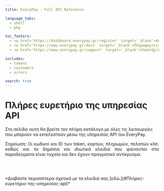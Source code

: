 ```yaml
---
title: EveryPay - Full API Reference

language_tabs:
  - shell
  - php

toc_footers:
  - <a href='https://dashboard.everypay.gr/register' target='_blank'>Αποκτήστε τα δικά σας κλειδιά</a>
  - <a href='https://www.everypay.gr/docs' target='_blank'>Πληροφορίες</a>
  - <a href='https://www.everypay.gr/support' target='_blank'>Υποστήριξη</a>

includes:
  - tokens
  - customers
  - errors

search: true
---
```


# Πλήρες ευρετήριο της υπηρεσίας API

 Στη σελίδα αυτή θα βρείτε τον πλήρη κατάλογο με όλες τις λειτουργίες που μπορούν να εκτελεστούν μέσω της υπηρεσίας API του EveryPay.

<aside class="notice" style="text-align:justify">
Σημείωση: Oι κωδικοί και ID των token, καρτών, πληρωμών, πελατών κλπ. καθώς και τα δημόσια και ιδιωτικά κλειδιά που φαίνονται στα παραδείγματα είναι τυχαία και δεν έχουν πραγματικό αντίκρυσμα.

<br/><br/>
</aside>
*Διαβάστε περισσότερα σχετικά με τα κλειδιά σας [εδώ.](#Πλήρες-ευρετήριο-της-υπηρεσίας-api)*



